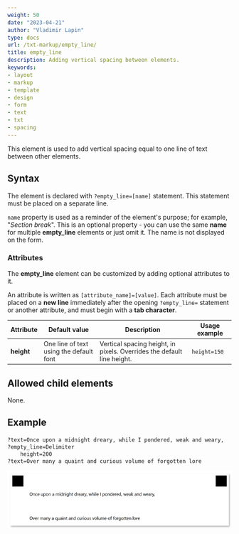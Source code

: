 ```yaml
---
weight: 50
date: "2023-04-21"
author: "Vladimir Lapin"
type: docs
url: /txt-markup/empty_line/
title: empty_line
description: Adding vertical spacing between elements.
keywords:
- layout
- markup
- template
- design
- form
- text
- txt
- spacing
---
```


This element is used to add vertical spacing equal to one line of text between other elements.

## Syntax

The element is declared with `?empty_line=[name]` statement. This statement must be placed on a separate line.

`name` property is used as a reminder of the element's purpose; for example, "_Section break_". This is an optional property - you can use the same **name** for multiple **empty_line** elements or just omit it. The name is not displayed on the form.

### Attributes

The **empty_line** element can be customized by adding optional attributes to it.

An attribute is written as `[attribute_name]=[value]`. Each attribute must be placed on a **new line** immediately after the opening `?empty_line=` statement or another attribute, and must begin with a **tab character**.

Attribute | Default value | Description | Usage example
--------- | ------------- | ----------- | -------------
**height** | One line of text using the default font | Vertical spacing height, in pixels. Overrides the default line height. | `height=150`

## Allowed child elements

None.

## **Example**

```
?text=Once upon a midnight dreary, while I pondered, weak and weary,
?empty_line=Delimiter
	height=200
?text=Over many a quaint and curious volume of forgotten lore
```

![Vertical spacing](empty_line.png)
